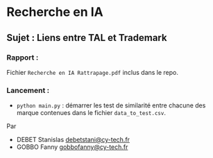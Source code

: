 # Recherche en IA
## Sujet : Liens entre TAL et Trademark

### Rapport :
Fichier `Recherche en IA Rattrapage.pdf` inclus dans le repo.

### Lancement :
- `python main.py` : démarrer les test de similarité entre chacune des marque contenues dans le fichier `data_to_test.csv`.

Par
- DEBET Stanislas debetstani@cy-tech.fr
- GOBBO Fanny gobbofanny@cy-tech.fr
